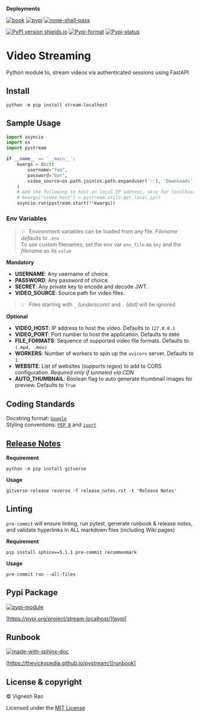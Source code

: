 **Deployments**

[![book](https://github.com/thevickypedia/pystream/actions/workflows/pages/pages-build-deployment/badge.svg)][gha_pages]
[![pypi](https://github.com/thevickypedia/pystream/actions/workflows/python-publish.yml/badge.svg)][gha_pypi]
[![none-shall-pass](https://github.com/thevickypedia/pystream/actions/workflows/markdown.yml/badge.svg)][gha_none_shall_pass]

[![PyPI version shields.io](https://img.shields.io/pypi/v/stream-localhost)][pypi]
[![Pypi-format](https://img.shields.io/pypi/format/stream-localhost)](https://pypi.org/project/stream-localhost/#files)
[![Pypi-status](https://img.shields.io/pypi/status/stream-localhost)][pypi]

# Video Streaming
Python module to, stream videos via authenticated sessions using FastAPI

## Install
```shell
python -m pip install stream-localhost
```

## Sample Usage
```python
import asyncio
import os
import pystream

if __name__ == '__main__':
    kwargs = dict(
        username="foo",
        password="bar",
        video_source=os.path.join(os.path.expanduser('~'), 'Downloads'),
    )
    # Add the following to host on local IP address, skip for localhost (127.0.0.1)
    # kwargs["video_host"] = pystream.utils.get_local_ip()
    asyncio.run(pystream.start(**kwargs))
```

### Env Variables
> :bulb: &nbsp; Environment variables can be loaded from any file. _Filename defaults to `.env`_<br>
> To use custom filenames, set the env var `env_file` as `key` and the _filename_ as its `value`

**Mandatory**
- **USERNAME**: Any username of choice.
- **PASSWORD**: Any password of choice.
- **SECRET**: Any private key to encode and decode JWT.
- **VIDEO_SOURCE**: Source path for video files.
> :bulb: &nbsp; Files starting with `_` _(underscore)_ and `.` _(dot)_ will be ignored

**Optional**
- **VIDEO_HOST**: IP address to host the video. Defaults to `127.0.0.1`
- **VIDEO_PORT**: Port number to host the application. Defaults to `8000`
- **FILE_FORMATS**: Sequence of supported video file formats. Defaults to `(.mp4, .mov)`
- **WORKERS**: Number of workers to spin up the `uvicorn` server. Defaults to `1`
- **WEBSITE**: List of websites (_supports regex_) to add to CORS configuration. _Required only if tunneled via CDN_
- **AUTO_THUMBNAIL**: Boolean flag to auto generate thumbnail images for preview. Defaults to `True`

## Coding Standards
Docstring format: [`Google`][google-docs] <br>
Styling conventions: [`PEP 8`][pep8] and [`isort`][isort]

## [Release Notes][release-notes]
**Requirement**
```shell
python -m pip install gitverse
```

**Usage**
```shell
gitverse-release reverse -f release_notes.rst -t 'Release Notes'
```

## Linting
`pre-commit` will ensure linting, run pytest, generate runbook & release notes, and validate hyperlinks in ALL
markdown files (including Wiki pages)

**Requirement**
```shell
pip install sphinx==5.1.1 pre-commit recommonmark
```

**Usage**
```shell
pre-commit run --all-files
```

## Pypi Package
[![pypi-module](https://img.shields.io/badge/Software%20Repository-pypi-1f425f.svg)][pypi-repo]

[https://pypi.org/project/stream-localhost/][pypi]

## Runbook
[![made-with-sphinx-doc](https://img.shields.io/badge/Code%20Docs-Sphinx-1f425f.svg)][sphinx]

[https://thevickypedia.github.io/pystream/][runbook]

## License & copyright

&copy; Vignesh Rao

Licensed under the [MIT License][license]

[license]: https://github.com/thevickypedia/pystream/blob/master/LICENSE
[pypi]: https://pypi.org/project/stream-localhost
[pypi-repo]: https://packaging.python.org/tutorials/packaging-projects/
[release-notes]: https://github.com/thevickypedia/pystream/blob/master/release_notes.rst
[gha_pages]: https://github.com/thevickypedia/pystream/actions/workflows/pages/pages-build-deployment
[gha_pypi]: https://github.com/thevickypedia/pystream/actions/workflows/python-publish.yml
[gha_none_shall_pass]: https://github.com/thevickypedia/pystream/actions/workflows/markdown.yml
[google-docs]: https://google.github.io/styleguide/pyguide.html#38-comments-and-docstrings
[pep8]: https://www.python.org/dev/peps/pep-0008/
[isort]: https://pycqa.github.io/isort/
[sphinx]: https://www.sphinx-doc.org/en/master/man/sphinx-autogen.html
[runbook]: https://thevickypedia.github.io/pystream/
